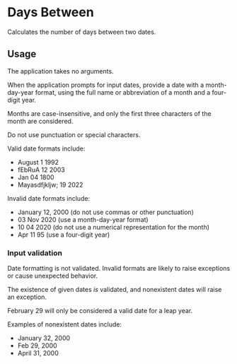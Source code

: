 # Days Between

Calculates the number of days between two dates.

## Usage
The application takes no arguments.

When the application prompts for input dates,
provide a date with a month-day-year format,
using the full name or abbreviation of a month
and a four-digit year.

Months are case-insensitive, and only the first
three characters of the month are considered.

Do not use punctuation or special characters.

Valid date formats include:
* August 1 1992
* fEbRuA 12 2003
* Jan 04 1800
* Mayasdfjkljw; 19 2022

Invalid date formats include:
* January 12, 2000 (do not use commas or other punctuation)
* 03 Nov 2020 (use a month-day-year format)
* 10 04 2020 (do not use a numerical representation for the month)
* Apr 11 95 (use a four-digit year)

### Input validation

Date formatting is not validated.
Invalid formats are likely to raise exceptions or cause unexpected behavior.

The existence of given dates *is* validated,
and nonexistent dates will raise an exception.

February 29 will only be considered a valid date for a leap year.

Examples of nonexistent dates include:
* January 32, 2000
* Feb 29, 2000
* April 31, 2000
